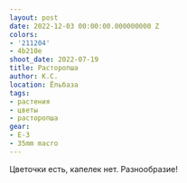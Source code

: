 ```yaml
---
layout: post
date: 2022-12-03 00:00:00.000000000 Z
colors:
- '211204'
- 4b210e
shoot_date: 2022-07-19
title: Расторопша
author: К.С.
location: Ёльбаза
tags:
- растения
- цветы
- расторопша
gear:
- E-3
- 35mm macro
---
```

Цветочки есть, капелек нет. Разнообразие!

